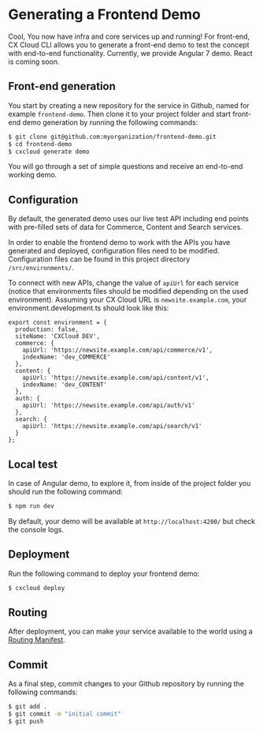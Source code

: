 # Generating a Frontend Demo

Cool, You now have infra and core services up and running! For front-end, CX Cloud CLI allows you to generate a front-end demo to test the concept with end-to-end functionality. Currently, we provide Angular 7 demo. React is coming soon.

## Front-end generation

You start by creating a new repository for the service in Github, named for example `frontend-demo`. Then clone it to your project folder and start front-end demo generation by running the following commands:

```bash
$ git clone git@github.com:myorganization/frontend-demo.git
$ cd frontend-demo
$ cxcloud generate demo
```

You will go through a set of simple questions and receive an end-to-end working demo.

## Configuration

By default, the generated demo uses our live test API including end points with pre-filled sets of data for Commerce, Content and Search services. 

In order to enable the frontend demo to work with the APIs you have generated and deployed, configuration files need to be modified. Configuration files can be found in this project directory `/src/environments/`. 

To connect with new APIs, change the value of `apiUrl` for each service \(notice that environments files should be modified depending on the used environment\). Assuming your CX Cloud URL is `newsite.example.com`, your environment.development.ts should look like this:   

```text
export const environment = {
  production: false,
  siteName: 'CXCloud DEV',
  commerce: {
    apiUrl: 'https://newsite.example.com/api/commerce/v1',
    indexName: 'dev_COMMERCE'
  },
  content: {
    apiUrl: 'https://newsite.example.com/api/content/v1',
    indexName: 'dev_CONTENT'
  },
  auth: {
    apiUrl: 'https://newsite.example.com/api/auth/v1'
  },
  search: {
    apiUrl: 'https://newsite.example.com/api/search/v1'
  }
};
```

## Local test

In case of Angular demo, to explore it, from inside of the project folder you should run the following command:

```bash
$ npm run dev
```

By default, your demo will be available at `http://localhost:4200/` but check the console logs.

## Deployment

Run the following command to deploy your frontend demo:

```bash
$ cxcloud deploy
```

## Routing

After deployment, you can make your service available to the world using a [Routing Manifest](routing-manifest.md).

## Commit

As a final step, commit changes to your Github repository by running the following commands:

```bash
$ git add .
$ git commit -m "initial commit"
$ git push
```

